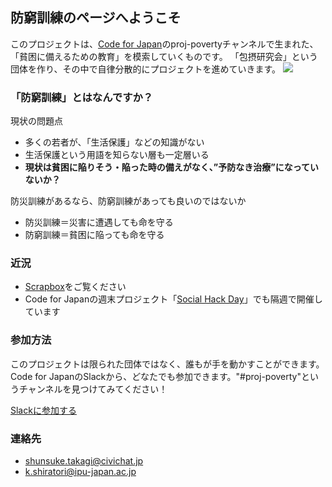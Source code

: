 ## 防窮訓練のページへようこそ


このプロジェクトは、[Code for Japan](https://www.code4japan.org/)のproj-povertyチャンネルで生まれた、「貧困に備えるための教育」を模索していくものです。
「包摂研究会」という団体を作り、その中で自律分散的にプロジェクトを進めていきます。
<img src="https://i.gyazo.com/86b4844d736e4cfc8143d493a8e7c31d.png">


### 「防窮訓練」とはなんですか？

現状の問題点
- 多くの若者が、「生活保護」などの知識がない
- 生活保護という用語を知らない層も一定層いる
- **現状は貧困に陥りそう・陥った時の備えがなく、”予防なき治療”になっていないか？**

防災訓練があるなら、防窮訓練があっても良いのではないか
- 防災訓練＝災害に遭遇しても命を守る
- 防窮訓練＝貧困に陥っても命を守る

### 近況

- [Scrapbox](https://scrapbox.io/c4j/proj-poverty)をご覧ください
- Code for Japanの週末プロジェクト「[Social Hack Day](https://hackday.code4japan.org/)」でも隔週で開催しています

### 参加方法

このプロジェクトは限られた団体ではなく、誰もが手を動かすことができます。
Code for JapanのSlackから、どなたでも参加できます。"#proj-poverty"というチャンネルを見つけてみてください！

[Slackに参加する](https://cfj.slack.com/join/shared_invite/zt-w2soa7jo-ZhVLNk5HjBMYm1GD72i36g#/shared-invite/email)


### 連絡先

- shunsuke.takagi@civichat.jp
- k.shiratori@ipu-japan.ac.jp
